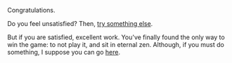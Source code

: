 Congratulations.

Do you feel unsatisfied?
Then, [try something else](../marshmallow.md).

But if you are satisfied, excellent work. You've finally found the only way to win the game: to not play it, and sit in eternal zen. Although, if you must do something, I suppose you can go [here](nothing/do-nothing.md).
